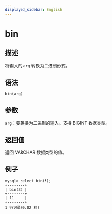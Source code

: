 ```yaml
---
displayed_sidebar: English
---
```


# bin

## 描述

将输入的 `arg` 转换为二进制形式。

## 语法

```Shell
bin(arg)
```

## 参数

`arg`：要转换为二进制的输入。支持 BIGINT 数据类型。

## 返回值

返回 VARCHAR 数据类型的值。

## 例子

```Plain
mysql> select bin(3);
+--------+
| bin(3) |
+--------+
| 11     |
+--------+
1 行记录(0.02 秒)
